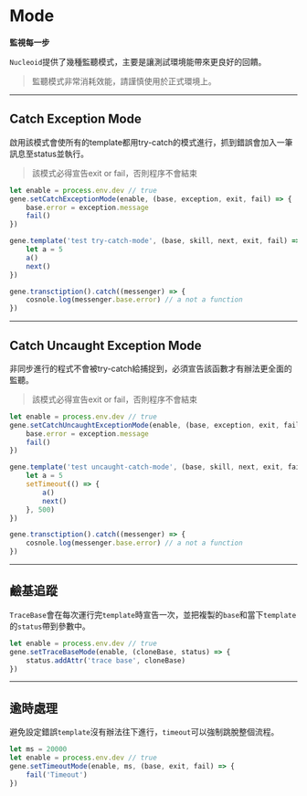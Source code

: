 # Mode

**監視每一步**

`Nucleoid`提供了幾種監聽模式，主要是讓測試環境能帶來更良好的回饋。

> 監聽模式非常消耗效能，請謹慎使用於正式環境上。

---

## Catch Exception Mode

啟用該模式會使所有的template都用try-catch的模式進行，抓到錯誤會加入一筆訊息至status並執行。

> 該模式必得宣告exit or fail，否則程序不會結束

```js
let enable = process.env.dev // true
gene.setCatchExceptionMode(enable, (base, exception, exit, fail) => {
    base.error = exception.message
    fail()
})

gene.template('test try-catch-mode', (base, skill, next, exit, fail) => {
    let a = 5
    a()
    next()
})

gene.transctiption().catch((messenger) => {
    cosnole.log(messenger.base.error) // a not a function
})
```

---

## Catch Uncaught Exception Mode

非同步進行的程式不會被try-catch給捕捉到，必須宣告該函數才有辦法更全面的監聽。

> 該模式必得宣告exit or fail，否則程序不會結束

```js
let enable = process.env.dev // true
gene.setCatchUncaughtExceptionMode(enable, (base, exception, exit, fail) => {
    base.error = exception.message
    fail()
})

gene.template('test uncaught-catch-mode', (base, skill, next, exit, fail) => {
    let a = 5
    setTimeout(() => {
        a()
        next()
    }, 500)
})

gene.transctiption().catch((messenger) => {
    cosnole.log(messenger.base.error) // a not a function
})
```

---

## 鹼基追蹤

`TraceBase`會在每次運行完`template`時宣告一次，並把複製的`base`和當下`template`的`status`帶到參數中。

```js
let enable = process.env.dev // true
gene.setTraceBaseMode(enable, (cloneBase, status) => {
    status.addAttr('trace base', cloneBase)
})
```

---

## 逾時處理

避免設定錯誤`template`沒有辦法往下進行，`timeout`可以強制跳脫整個流程。

```js
let ms = 20000
let enable = process.env.dev // true
gene.setTimeoutMode(enable, ms, (base, exit, fail) => {
    fail('Timeout')
})
```